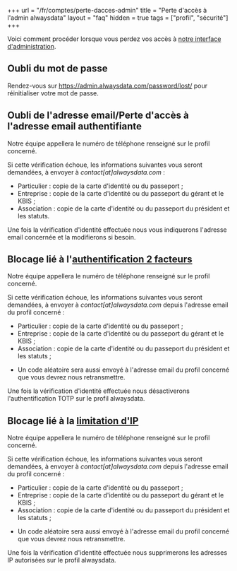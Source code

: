 +++
url = "/fr/comptes/perte-dacces-admin"
title = "Perte d'accès à l'admin alwaysdata"
layout = "faq"
hidden = true
tags = ["profil", "sécurité"]
+++

Voici comment procéder lorsque vous perdez vos accès à [notre interface d'administration](https://admin.alwaysdata.com).

## Oubli du mot de passe

Rendez-vous sur https://admin.alwaysdata.com/password/lost/ pour réinitialiser votre mot de passe.

## Oubli de l'adresse email/Perte d'accès à l'adresse email authentifiante

Notre équipe appellera le numéro de téléphone renseigné sur le profil concerné.

Si cette vérification échoue, les informations suivantes vous seront demandées, à envoyer à *contact[at]alwaysdata.com* :

* Particulier : copie de la carte d'identité ou du passeport ;
* Entreprise : copie de la carte d'identité ou du passeport du gérant et le KBIS ;
* Association : copie de la carte d'identité ou du passeport du président et les statuts.

Une fois la vérification d'identité effectuée nous vous indiquerons l'adresse email concernée et la modifierons si besoin.

## Blocage lié à l'[authentification 2 facteurs](security/two-factor-authentication)

Notre équipe appellera le numéro de téléphone renseigné sur le profil concerné.

Si cette vérification échoue, les informations suivantes vous seront demandées, à envoyer à *contact[at]alwaysdata.com* depuis l'adresse email du profil concerné :

* Particulier : copie de la carte d'identité ou du passeport ;
* Entreprise : copie de la carte d'identité ou du passeport du gérant et le KBIS ;
* Association : copie de la carte d'identité ou du passeport du président et les statuts ;
- Un code aléatoire sera aussi envoyé à l'adresse email du profil concerné que vous devrez nous retransmettre.

Une fois la vérification d'identité effectuée nous désactiverons l'authentification TOTP sur le profil alwaysdata.

## Blocage lié à la [limitation d'IP](security/ip-access-authorization)

Notre équipe appellera le numéro de téléphone renseigné sur le profil concerné.

Si cette vérification échoue, les informations suivantes vous seront demandées, à envoyer à *contact[at]alwaysdata.com* depuis l'adresse email du profil concerné :

* Particulier : copie de la carte d'identité ou du passeport ;
* Entreprise : copie de la carte d'identité ou du passeport du gérant et le KBIS ;
* Association : copie de la carte d'identité ou du passeport du président et les statuts ;
- Un code aléatoire sera aussi envoyé à l'adresse email du profil concerné que vous devrez nous retransmettre.

Une fois la vérification d'identité effectuée nous supprimerons les adresses IP autorisées sur le profil alwaysdata.

